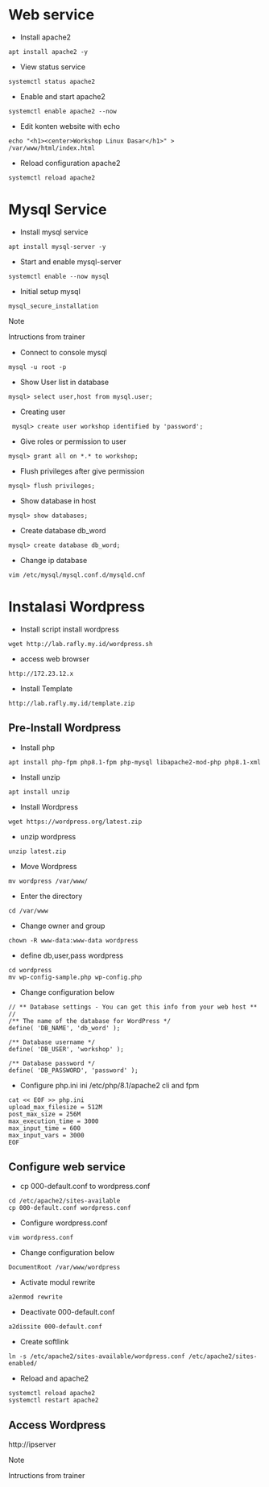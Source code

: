 # Web service
* Install apache2
``````
apt install apache2 -y
``````
* View status service
``````
systemctl status apache2
``````
* Enable and start apache2
``````
systemctl enable apache2 --now
``````
* Edit konten website with echo
``````
echo "<h1><center>Workshop Linux Dasar</h1>" > /var/www/html/index.html
``````
* Reload configuration apache2
``````
systemctl reload apache2
``````
# Mysql Service
* Install mysql service
``````
apt install mysql-server -y
``````
* Start and enable mysql-server
``````
systemctl enable --now mysql
``````
* Initial setup mysql
``````
mysql_secure_installation
``````
>[!NOTE]
> Intructions from trainer

* Connect to console mysql
``````
mysql -u root -p
``````
* Show User list in database
``````
mysql> select user,host from mysql.user; 
``````
* Creating user
``````
 mysql> create user workshop identified by 'password';
``````
* Give roles or permission to user
``````
mysql> grant all on *.* to workshop;
``````
* Flush privileges after give permission
``````
mysql> flush privileges;
``````
* Show database in host
``````
mysql> show databases; 
``````
* Create database db_word
``````
mysql> create database db_word;
``````
* Change ip database
```
vim /etc/mysql/mysql.conf.d/mysqld.cnf
```
# Instalasi Wordpress
* Install script install wordpress
```
wget http://lab.rafly.my.id/wordpress.sh
```
* access web browser
```
http://172.23.12.x
```
* Install Template
```
http://lab.rafly.my.id/template.zip
```



## Pre-Install Wordpress
* Install php
```
apt install php-fpm php8.1-fpm php-mysql libapache2-mod-php php8.1-xml
```
* Install unzip
```
apt install unzip
```
* Install Wordpress
```
wget https://wordpress.org/latest.zip
```
* unzip wordpress
```
unzip latest.zip
```
* Move Wordpress 
```
mv wordpress /var/www/
```
* Enter the directory
```
cd /var/www
```
* Change owner and group
```
chown -R www-data:www-data wordpress
```
* define db,user,pass wordpress
```
cd wordpress
mv wp-config-sample.php wp-config.php
```
* Change configuration below
```
// ** Database settings - You can get this info from your web host ** //
/** The name of the database for WordPress */
define( 'DB_NAME', 'db_word' );

/** Database username */
define( 'DB_USER', 'workshop' );

/** Database password */
define( 'DB_PASSWORD', 'password' );
```
* Configure php.ini ini /etc/php/8.1/apache2 cli and fpm
```
cat << EOF >> php.ini
upload_max_filesize = 512M
post_max_size = 256M
max_execution_time = 3000
max_input_time = 600
max_input_vars = 3000
EOF
```
## Configure web service
* cp 000-default.conf to wordpress.conf
```
cd /etc/apache2/sites-available
cp 000-default.conf wordpress.conf
```
* Configure wordpress.conf
```
vim wordpress.conf
```
* Change configuration below
```
DocumentRoot /var/www/wordpress
```
* Activate modul rewrite
```
a2enmod rewrite
```
* Deactivate 000-default.conf
```
a2dissite 000-default.conf
```
* Create softlink
```
ln -s /etc/apache2/sites-available/wordpress.conf /etc/apache2/sites-enabled/
```
* Reload and apache2
```
systemctl reload apache2
systemctl restart apache2
```
## Access Wordpress
http://ipserver
>[!NOTE]
> Intructions from trainer
